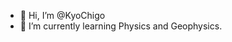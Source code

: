 - 👋 Hi, I’m @KyoChigo
- 🌱 I’m currently learning Physics and Geophysics.

<!---
KyoChigo/KyoChigo is a ✨ special ✨ repository because its `README.md` (this file) appears on your GitHub profile.
You can click the Preview link to take a look at your changes.
--->
